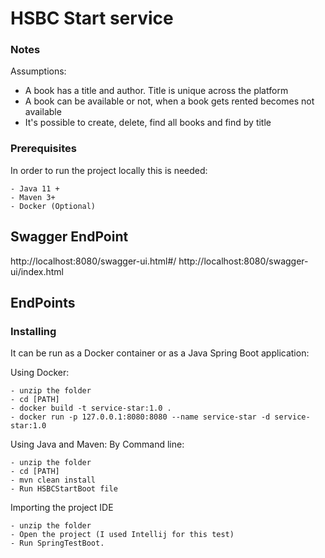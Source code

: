 # HSBC Start service


### Notes
Assumptions:

- A book has a title and author. Title is unique across the platform
- A book can be available or not, when a book gets rented becomes not available 
- It's possible to create, delete, find all books and find by title



### Prerequisites

In order to run the project locally this is needed: 

```
- Java 11 +
- Maven 3+
- Docker (Optional)
```

## Swagger EndPoint

http://localhost:8080/swagger-ui.html#/
http://localhost:8080/swagger-ui/index.html
## EndPoints

### Installing

It can be run as a Docker container or as a Java Spring Boot application:

Using Docker: 

```
- unzip the folder
- cd [PATH]
- docker build -t service-star:1.0 .
- docker run -p 127.0.0.1:8080:8080 --name service-star -d service-star:1.0 
```

Using Java and Maven:
By Command line:

```
- unzip the folder
- cd [PATH]
- mvn clean install
- Run HSBCStartBoot file 
```

Importing the project IDE

```
- unzip the folder
- Open the project (I used Intellij for this test)
- Run SpringTestBoot.
```